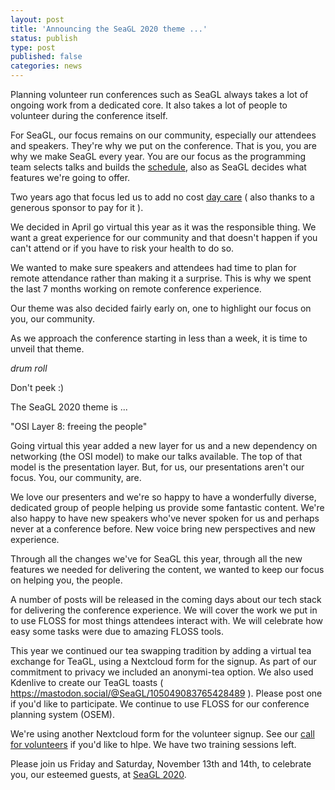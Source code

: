 ```yaml
---
layout: post
title: 'Announcing the SeaGL 2020 theme ...'
status: publish
type: post
published: false
categories: news
---
```


Planning volunteer run conferences such as SeaGL always takes a lot of ongoing work from a dedicated core. It also takes a lot of people to volunteer during the conference itself.

For SeaGL, our focus remains on our community, especially our attendees and speakers. They're why we put on the conference. That is you, you are why we make SeaGL every year. You are our focus as the programming team selects talks and builds the [schedule](https://seagl.org/news/2020/10/26/program-2020.html), also as SeaGL decides what features we're going to offer.

Two years ago that focus led us to add no cost [day care](news/2018/10/04/Free_Childcare_Free_Lunch.html) ( also thanks to a generous sponsor to pay for it ).

We decided in April go virtual this year as it was the responsible thing. We want a great experience for our community and that doesn't happen if you can't attend or if you have to risk your health to do so.

We wanted to make sure speakers and attendees had time to plan for remote attendance rather than making it a surprise. This is why we spent the last 7 months working on remote conference experience.

Our theme was also decided fairly early on, one to highlight our focus on you, our community.

As we approach the conference starting in less than a week, it is time to unveil that theme.

*drum roll*

Don't peek :)

The SeaGL 2020 theme is ...

"OSI Layer 8: freeing the people"

Going virtual this year added a new layer for us and a new dependency on networking (the OSI model) to make our talks available. The top of that model is the presentation layer. But, for us, our presentations aren't our focus. You, our community, are.

We love our presenters and we're so happy to have a wonderfully diverse, dedicated group of people helping us provide some fantastic content. We're also happy to have new speakers who've never spoken for us and perhaps never at a conference before. New voice bring new perspectives and new experience.

Through all the changes we've for SeaGL this year, through all the new features we needed for delivering the content, we wanted to keep our focus on helping you, the people.

A number of posts will be released in the coming days about our tech stack for delivering the conference experience. We will cover the work we put in to use FLOSS for most things attendees interact with. We will celebrate how easy some tasks were due to amazing FLOSS tools.

This year we continued our tea swapping tradition by adding a virtual tea exchange for TeaGL, using a Nextcloud form for the signup. As part of our commitment to privacy we included an anonymi-tea option. We also used Kdenlive to create our TeaGL toasts ( https://mastodon.social/@SeaGL/105049083765428489 ). Please post one if you'd like to participate. We continue to use FLOSS for our conference planning system (OSEM).

We're using another Nextcloud form for the volunteer signup. See our [call for volunteers](https://seagl.org/news/2020/10/05/call-for-volunteers.html) if you'd like to hlpe. We have two training sessions left.

Please join us Friday and Saturday, November 13th and 14th, to celebrate you, our esteemed guests, at [SeaGL 2020](https://seagl.org/news/2020/10/26/program-2020.html).
